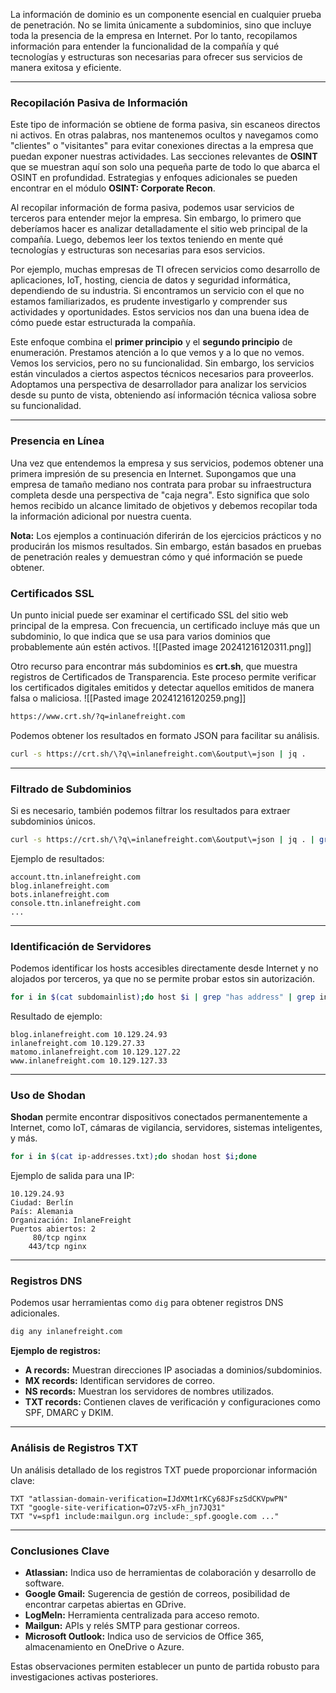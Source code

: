 
La información de dominio es un componente esencial en cualquier prueba de penetración. No se limita únicamente a subdominios, sino que incluye toda la presencia de la empresa en Internet. Por lo tanto, recopilamos información para entender la funcionalidad de la compañía y qué tecnologías y estructuras son necesarias para ofrecer sus servicios de manera exitosa y eficiente.

---

### **Recopilación Pasiva de Información**

Este tipo de información se obtiene de forma pasiva, sin escaneos directos ni activos. En otras palabras, nos mantenemos ocultos y navegamos como "clientes" o "visitantes" para evitar conexiones directas a la empresa que puedan exponer nuestras actividades. Las secciones relevantes de **OSINT** que se muestran aquí son solo una pequeña parte de todo lo que abarca el OSINT en profundidad. Estrategias y enfoques adicionales se pueden encontrar en el módulo **OSINT: Corporate Recon**.

Al recopilar información de forma pasiva, podemos usar servicios de terceros para entender mejor la empresa. Sin embargo, lo primero que deberíamos hacer es analizar detalladamente el sitio web principal de la compañía. Luego, debemos leer los textos teniendo en mente qué tecnologías y estructuras son necesarias para esos servicios.

Por ejemplo, muchas empresas de TI ofrecen servicios como desarrollo de aplicaciones, IoT, hosting, ciencia de datos y seguridad informática, dependiendo de su industria. Si encontramos un servicio con el que no estamos familiarizados, es prudente investigarlo y comprender sus actividades y oportunidades. Estos servicios nos dan una buena idea de cómo puede estar estructurada la compañía.

Este enfoque combina el **primer principio** y el **segundo principio** de enumeración. Prestamos atención a lo que vemos y a lo que no vemos. Vemos los servicios, pero no su funcionalidad. Sin embargo, los servicios están vinculados a ciertos aspectos técnicos necesarios para proveerlos. Adoptamos una perspectiva de desarrollador para analizar los servicios desde su punto de vista, obteniendo así información técnica valiosa sobre su funcionalidad.

---

### **Presencia en Línea**

Una vez que entendemos la empresa y sus servicios, podemos obtener una primera impresión de su presencia en Internet. Supongamos que una empresa de tamaño mediano nos contrata para probar su infraestructura completa desde una perspectiva de "caja negra". Esto significa que solo hemos recibido un alcance limitado de objetivos y debemos recopilar toda la información adicional por nuestra cuenta.

**Nota:** Los ejemplos a continuación diferirán de los ejercicios prácticos y no producirán los mismos resultados. Sin embargo, están basados en pruebas de penetración reales y demuestran cómo y qué información se puede obtener.



### **Certificados SSL**

Un punto inicial puede ser examinar el certificado SSL del sitio web principal de la empresa. Con frecuencia, un certificado incluye más que un subdominio, lo que indica que se usa para varios dominios que probablemente aún estén activos.
![[Pasted image 20241216120311.png]]

Otro recurso para encontrar más subdominios es **crt.sh**, que muestra registros de Certificados de Transparencia. Este proceso permite verificar los certificados digitales emitidos y detectar aquellos emitidos de manera falsa o maliciosa.
![[Pasted image 20241216120259.png]]

```bash
https://www.crt.sh/?q=inlanefreight.com
```

Podemos obtener los resultados en formato JSON para facilitar su análisis.

```bash
curl -s https://crt.sh/\?q\=inlanefreight.com\&output\=json | jq .
```

---

### **Filtrado de Subdominios**

Si es necesario, también podemos filtrar los resultados para extraer subdominios únicos.

```bash
curl -s https://crt.sh/\?q\=inlanefreight.com\&output\=json | jq . | grep name | cut -d":" -f2 | grep -v "CN=" | cut -d'"' -f2 | awk '{gsub(/\\n/,"\n");}1;' | sort -u
```

Ejemplo de resultados:

```plaintext
account.ttn.inlanefreight.com
blog.inlanefreight.com
bots.inlanefreight.com
console.ttn.inlanefreight.com
...
```

---

### **Identificación de Servidores**

Podemos identificar los hosts accesibles directamente desde Internet y no alojados por terceros, ya que no se permite probar estos sin autorización.

```bash
for i in $(cat subdomainlist);do host $i | grep "has address" | grep inlanefreight.com | cut -d" " -f1,4;done
```

Resultado de ejemplo:

```plaintext
blog.inlanefreight.com 10.129.24.93
inlanefreight.com 10.129.27.33
matomo.inlanefreight.com 10.129.127.22
www.inlanefreight.com 10.129.127.33
```

---

### **Uso de Shodan**

**Shodan** permite encontrar dispositivos conectados permanentemente a Internet, como IoT, cámaras de vigilancia, servidores, sistemas inteligentes, y más.

```bash
for i in $(cat ip-addresses.txt);do shodan host $i;done
```

Ejemplo de salida para una IP:

```plaintext
10.129.24.93
Ciudad: Berlín
País: Alemania
Organización: InlaneFreight
Puertos abiertos: 2
     80/tcp nginx 
    443/tcp nginx 
```

---

### **Registros DNS**

Podemos usar herramientas como `dig` para obtener registros DNS adicionales.

```bash
dig any inlanefreight.com
```

**Ejemplo de registros:**

- **A records:** Muestran direcciones IP asociadas a dominios/subdominios.
- **MX records:** Identifican servidores de correo.
- **NS records:** Muestran los servidores de nombres utilizados.
- **TXT records:** Contienen claves de verificación y configuraciones como SPF, DMARC y DKIM.

---

### **Análisis de Registros TXT**

Un análisis detallado de los registros TXT puede proporcionar información clave:

```plaintext
TXT "atlassian-domain-verification=IJdXMt1rKCy68JFszSdCKVpwPN"
TXT "google-site-verification=O7zV5-xFh_jn7JQ31"
TXT "v=spf1 include:mailgun.org include:_spf.google.com ..."
```

---

### **Conclusiones Clave**

- **Atlassian:** Indica uso de herramientas de colaboración y desarrollo de software.
- **Google Gmail:** Sugerencia de gestión de correos, posibilidad de encontrar carpetas abiertas en GDrive.
- **LogMeIn:** Herramienta centralizada para acceso remoto.
- **Mailgun:** APIs y relés SMTP para gestionar correos.
- **Microsoft Outlook:** Indica uso de servicios de Office 365, almacenamiento en OneDrive o Azure.

Estas observaciones permiten establecer un punto de partida robusto para investigaciones activas posteriores.